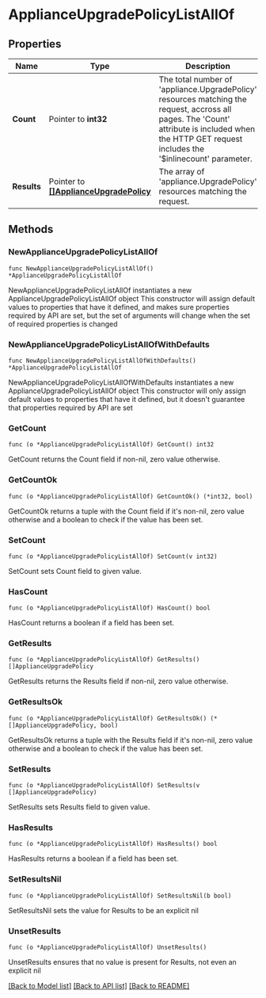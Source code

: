 # ApplianceUpgradePolicyListAllOf

## Properties

Name | Type | Description | Notes
------------ | ------------- | ------------- | -------------
**Count** | Pointer to **int32** | The total number of &#39;appliance.UpgradePolicy&#39; resources matching the request, accross all pages. The &#39;Count&#39; attribute is included when the HTTP GET request includes the &#39;$inlinecount&#39; parameter. | [optional] 
**Results** | Pointer to [**[]ApplianceUpgradePolicy**](ApplianceUpgradePolicy.md) | The array of &#39;appliance.UpgradePolicy&#39; resources matching the request. | [optional] 

## Methods

### NewApplianceUpgradePolicyListAllOf

`func NewApplianceUpgradePolicyListAllOf() *ApplianceUpgradePolicyListAllOf`

NewApplianceUpgradePolicyListAllOf instantiates a new ApplianceUpgradePolicyListAllOf object
This constructor will assign default values to properties that have it defined,
and makes sure properties required by API are set, but the set of arguments
will change when the set of required properties is changed

### NewApplianceUpgradePolicyListAllOfWithDefaults

`func NewApplianceUpgradePolicyListAllOfWithDefaults() *ApplianceUpgradePolicyListAllOf`

NewApplianceUpgradePolicyListAllOfWithDefaults instantiates a new ApplianceUpgradePolicyListAllOf object
This constructor will only assign default values to properties that have it defined,
but it doesn't guarantee that properties required by API are set

### GetCount

`func (o *ApplianceUpgradePolicyListAllOf) GetCount() int32`

GetCount returns the Count field if non-nil, zero value otherwise.

### GetCountOk

`func (o *ApplianceUpgradePolicyListAllOf) GetCountOk() (*int32, bool)`

GetCountOk returns a tuple with the Count field if it's non-nil, zero value otherwise
and a boolean to check if the value has been set.

### SetCount

`func (o *ApplianceUpgradePolicyListAllOf) SetCount(v int32)`

SetCount sets Count field to given value.

### HasCount

`func (o *ApplianceUpgradePolicyListAllOf) HasCount() bool`

HasCount returns a boolean if a field has been set.

### GetResults

`func (o *ApplianceUpgradePolicyListAllOf) GetResults() []ApplianceUpgradePolicy`

GetResults returns the Results field if non-nil, zero value otherwise.

### GetResultsOk

`func (o *ApplianceUpgradePolicyListAllOf) GetResultsOk() (*[]ApplianceUpgradePolicy, bool)`

GetResultsOk returns a tuple with the Results field if it's non-nil, zero value otherwise
and a boolean to check if the value has been set.

### SetResults

`func (o *ApplianceUpgradePolicyListAllOf) SetResults(v []ApplianceUpgradePolicy)`

SetResults sets Results field to given value.

### HasResults

`func (o *ApplianceUpgradePolicyListAllOf) HasResults() bool`

HasResults returns a boolean if a field has been set.

### SetResultsNil

`func (o *ApplianceUpgradePolicyListAllOf) SetResultsNil(b bool)`

 SetResultsNil sets the value for Results to be an explicit nil

### UnsetResults
`func (o *ApplianceUpgradePolicyListAllOf) UnsetResults()`

UnsetResults ensures that no value is present for Results, not even an explicit nil

[[Back to Model list]](../README.md#documentation-for-models) [[Back to API list]](../README.md#documentation-for-api-endpoints) [[Back to README]](../README.md)


